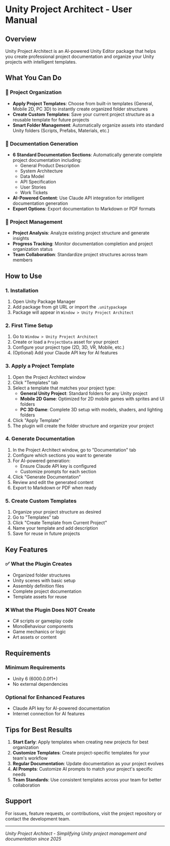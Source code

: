 # Unity Project Architect - User Manual

## Overview
Unity Project Architect is an AI-powered Unity Editor package that helps you create professional project documentation and organize your Unity projects with intelligent templates.

## What You Can Do

### 📁 **Project Organization**
- **Apply Project Templates**: Choose from built-in templates (General, Mobile 2D, PC 3D) to instantly create organized folder structures
- **Create Custom Templates**: Save your current project structure as a reusable template for future projects
- **Smart Folder Management**: Automatically organize assets into standard Unity folders (Scripts, Prefabs, Materials, etc.)

### 📖 **Documentation Generation**
- **6 Standard Documentation Sections**: Automatically generate complete project documentation including:
  - General Product Description
  - System Architecture
  - Data Model
  - API Specification
  - User Stories
  - Work Tickets
- **AI-Powered Content**: Use Claude API integration for intelligent documentation generation
- **Export Options**: Export documentation to Markdown or PDF formats

### 🎯 **Project Management**
- **Project Analysis**: Analyze existing project structure and generate insights
- **Progress Tracking**: Monitor documentation completion and project organization status
- **Team Collaboration**: Standardize project structures across team members

## How to Use

### 1. **Installation**
1. Open Unity Package Manager
2. Add package from git URL or import the `.unitypackage`
3. Package will appear in `Window > Unity Project Architect`

### 2. **First Time Setup**
1. Go to `Window > Unity Project Architect`
2. Create or load a `ProjectData` asset for your project
3. Configure your project type (2D, 3D, VR, Mobile, etc.)
4. (Optional) Add your Claude API key for AI features

### 3. **Apply a Project Template**
1. Open the Project Architect window
2. Click "Templates" tab
3. Select a template that matches your project type:
   - **General Unity Project**: Standard folders for any Unity project
   - **Mobile 2D Game**: Optimized for 2D mobile games with sprites and UI folders
   - **PC 3D Game**: Complete 3D setup with models, shaders, and lighting folders
4. Click "Apply Template"
5. The plugin will create the folder structure and organize your project

### 4. **Generate Documentation**
1. In the Project Architect window, go to "Documentation" tab
2. Configure which sections you want to generate
3. For AI-powered generation:
   - Ensure Claude API key is configured
   - Customize prompts for each section
4. Click "Generate Documentation"
5. Review and edit the generated content
6. Export to Markdown or PDF when ready

### 5. **Create Custom Templates**
1. Organize your project structure as desired
2. Go to "Templates" tab
3. Click "Create Template from Current Project"
4. Name your template and add description
5. Save for reuse in future projects

## Key Features

### ✅ **What the Plugin Creates**
- Organized folder structures
- Unity scenes with basic setup
- Assembly definition files
- Complete project documentation
- Template assets for reuse

### ❌ **What the Plugin Does NOT Create**
- C# scripts or gameplay code
- MonoBehaviour components
- Game mechanics or logic
- Art assets or content

## Requirements

### **Minimum Requirements**
- Unity 6 (6000.0.0f1+)
- No external dependencies

### **Optional for Enhanced Features**
- Claude API key for AI-powered documentation
- Internet connection for AI features

## Tips for Best Results

1. **Start Early**: Apply templates when creating new projects for best organization
2. **Customize Templates**: Create project-specific templates for your team's workflow
3. **Regular Documentation**: Update documentation as your project evolves
4. **AI Prompts**: Customize AI prompts to match your project's specific needs
5. **Team Standards**: Use consistent templates across your team for better collaboration

## Support

For issues, feature requests, or contributions, visit the project repository or contact the development team.

---

*Unity Project Architect - Simplifying Unity project management and documentation since 2025*